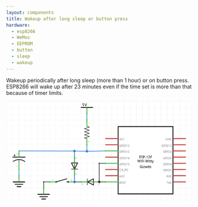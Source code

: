 ```yaml
---
layout: components
title: Wakeup after long sleep or button press
hardware:
  - esp8266
  - WeMos
  - EEPROM
  - button
  - sleep
  - wakeup
---
```


Wakeup periodically after long sleep (more than 1 hour) or on button press. ESP8266 will wake up after 23 minutes even if the time set is more than that because of timer limits.

![](/assets/images/components/long-sleep-or-button-press-schematic.png)
